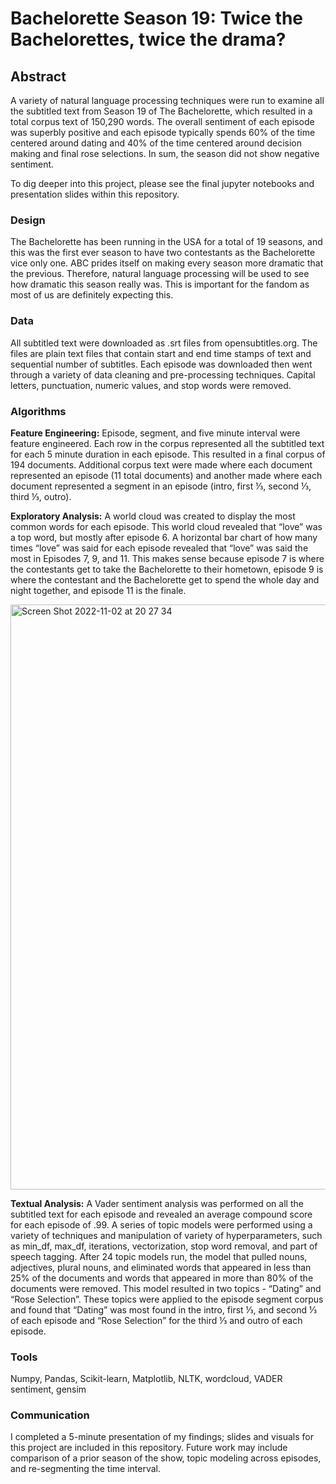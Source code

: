 # Bachelorette Season 19: Twice the Bachelorettes, twice the drama?

## Abstract

A variety of natural language processing techniques were run to examine all the subtitled text from Season 19 of The Bachelorette, which resulted in a total corpus text of 150,290 words. The overall sentiment of each episode was superbly positive and each episode typically spends 60% of the time centered around dating and 40% of the time centered around decision making and final rose selections. In sum, the season did not show negative sentiment.

To dig deeper into this project, please see the final jupyter notebooks and presentation slides within this repository.

### Design  
The Bachelorette has been running in the USA for a total of 19 seasons, and this was the first ever season to have two contestants as the Bachelorette vice only one. ABC prides itself on making every season more dramatic that the previous. Therefore, natural language processing will be used to see how dramatic this season really was. This is important for the fandom as most of us are definitely expecting this.

### Data  
All subtitled text were downloaded as .srt files from opensubtitles.org. The files are plain text files that contain start and end time stamps of text and sequential number of subtitles. Each episode was downloaded then went through a variety of data cleaning and pre-processing techniques. Capital letters, punctuation, numeric values, and stop words were removed.

### Algorithms  
**Feature Engineering:** Episode, segment, and five minute interval were feature engineered. Each row in the corpus represented all the subtitled text for each 5 minute duration in each episode. This resulted in a final corpus of 194 documents. Additional corpus text were made where each document represented an episode (11 total documents) and another made where each document represented a segment in an episode (intro, first ⅓, second ⅓, third ⅓, outro).  

**Exploratory Analysis:** A world cloud was created to display the most common words for each episode. This world cloud revealed that “love” was a top word, but mostly after episode 6. A horizontal bar chart of how many times “love” was said for each episode revealed that “love” was said the most in Episodes 7, 9, and 11. This makes sense because episode 7 is where the contestants get to take the Bachelorette to their hometown, episode 9 is where the contestant and the Bachelorette get to spend the whole day and night together, and episode 11 is the finale.  

<img width="936" alt="Screen Shot 2022-11-02 at 20 27 34" src="https://user-images.githubusercontent.com/80511410/199478506-c34945dd-a228-420b-ad17-9b52982e0509.png">

**Textual Analysis:** A Vader sentiment analysis was performed on all the subtitled text for each episode and revealed an average compound score for each episode of .99. A series of topic models were performed using a variety of techniques and manipulation of variety of hyperparameters, such as min_df, max_df, iterations, vectorization, stop word removal, and part of speech tagging. After 24 topic models run, the model that pulled nouns, adjectives, plural nouns, and eliminated words that appeared in less than 25% of the documents and words that appeared in more than 80% of the documents were removed. This model resulted in two topics - “Dating” and “Rose Selection”. These topics were applied to the episode segment corpus and found that “Dating” was most found in the intro, first ⅓, and second ⅓ of each episode and “Rose Selection” for the third ⅓ and outro of each episode.

### Tools  
Numpy, Pandas, Scikit-learn, Matplotlib, NLTK, wordcloud, VADER sentiment, gensim

### Communication  
I completed a 5-minute presentation of my findings; slides and visuals for this project are included in this repository. Future work may include comparison of a prior season of the show, topic modeling across episodes, and re-segmenting the time interval.
